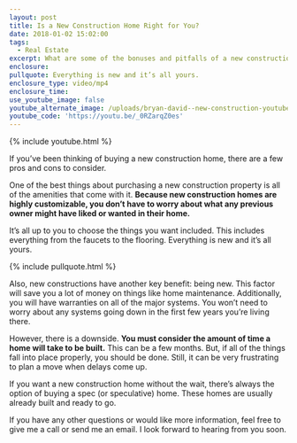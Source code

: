 ```yaml
---
layout: post
title: Is a New Construction Home Right for You?
date: 2018-01-02 15:02:00
tags:
  - Real Estate
excerpt: What are some of the bonuses and pitfalls of a new construction home?
enclosure:
pullquote: Everything is new and it’s all yours.
enclosure_type: video/mp4
enclosure_time:
use_youtube_image: false
youtube_alternate_image: /uploads/bryan-david--new-construction-youtube.jpg
youtube_code: 'https://youtu.be/_0RZarqZ0es'
---
```



{% include youtube.html %}

If you’ve been thinking of buying a new construction home, there are a few pros and cons to consider.

One of the best things about purchasing a new construction property is all of the amenities that come with it. **Because new construction homes are highly customizable, you don’t have to worry about what any previous owner might have liked or wanted in their home.**

It’s all up to you to choose the things you want included. This includes everything from the faucets to the flooring. Everything is new and it’s all yours.

{% include pullquote.html %}

Also, new constructions have another key benefit: being new. This factor will save you a lot of money on things like home maintenance. Additionally, you will have warranties on all of the major systems. You won’t need to worry about any systems going down in the first few years you’re living there.

However, there is a downside. **You must consider the amount of time a home will take to be built.** This can be a few months. But, if all of the things fall into place properly, you should be done. Still, it can be very frustrating to plan a move when delays come up.

If you want a new construction home without the wait, there’s always the option of buying a spec (or speculative) home. These homes are usually already built and ready to go.

If you have any other questions or would like more information, feel free to give me a call or send me an email. I look forward to hearing from you soon.